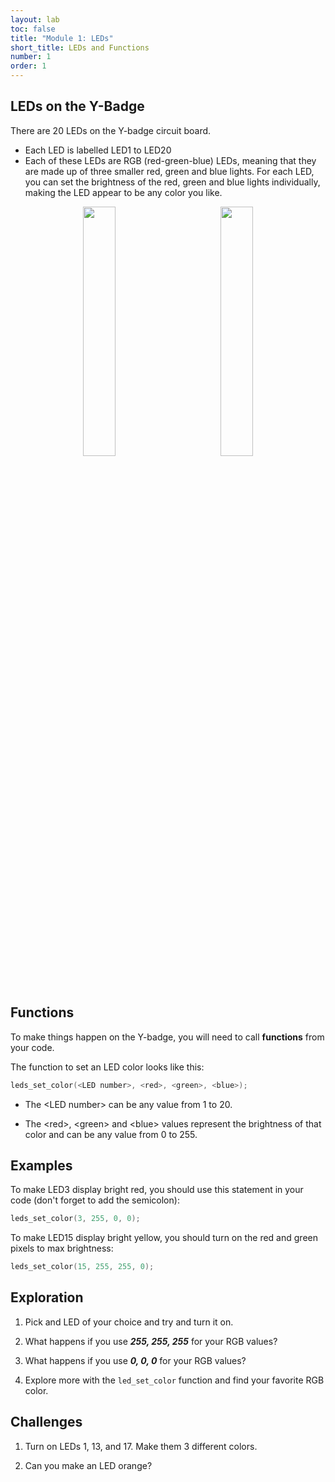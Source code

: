 ```yaml
---
layout: lab
toc: false
title: "Module 1: LEDs"
short_title: LEDs and Functions
number: 1
order: 1
---
```


## LEDs on the Y-Badge

There are 20 LEDs on the Y-badge circuit board.  
* Each LED is labelled LED1 to LED20
* Each of these LEDs are RGB (red-green-blue) LEDs, meaning that they are made up of three smaller red, green and blue lights.  For each LED, you can set the brightness of the red, green and blue lights individually, making the LED appear to be any color you like.

<p align="middle">
<img src="{% link media/led_zoomed.png %}" width="32%">
<img height="350" hspace="5%"/>
<img src="{% link media/rgb_led.png %}" width="32%">
</p>

<!-- TODO: Add photo of board and of an RGB LED -->

## Functions

To make things happen on the Y-badge, you will need to call **functions** from your code.

The function to set an LED color looks like this:
```c
leds_set_color(<LED number>, <red>, <green>, <blue>);
```

* The \<LED number\> can be any value from 1 to 20.

* The \<red\>, \<green\> and \<blue\> values represent the brightness of that color and can be any value from 0 to 255.


## Examples
To make LED3 display bright red, you should use this statement in your code (don't forget to add the semicolon):

```c
leds_set_color(3, 255, 0, 0);
```

To make LED15 display bright yellow, you should turn on the red and green pixels to max brightness:
```c
leds_set_color(15, 255, 255, 0);
```


## Exploration
1. Pick and LED of your choice and try and turn it on.

1. What happens if you use **_255, 255, 255_** for your RGB values? 

1. What happens if you use _**0, 0, 0**_ for your RGB values?


1. Explore more with the `led_set_color` function and find your favorite RGB color.


## Challenges
1. Turn on LEDs 1, 13, and 17. Make them 3 different colors.

1. Can you make an LED orange?



<!-- TODO: Add picture -->

